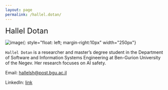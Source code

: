 ```yaml
---
layout: page
permalink: /hallel.dotan/
---
```


<font size="5">Hallel Dotan</font>

![image]({{site.baseurl}}/assets/members/hallel.dotan.jpeg){: style="float: left; margin-right:10px" width="250px"}

`Hallel Dotan` is a researcher and master’s degree student in the Department of Software and Information Systems Engineering at Ben-Gurion University of the Negev. Her research focuses on AI safety.

Email: [hallelsh@post.bgu.ac.il](mailto:allelsh@post.bgu.ac.il)

LinkedIn: [link](https://www.linkedin.com/in/hallel-dotan-9aa32113b/)



